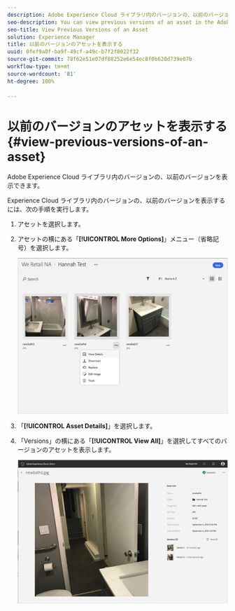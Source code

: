 ```yaml
---
description: Adobe Experience Cloud ライブラリ内のバージョンの、以前のバージョンを表示できます。
seo-description: You can view previous versions of an asset in the Adobe Experience Cloud Library.
seo-title: View Previous Versions of an Asset
solution: Experience Manager
title: 以前のバージョンのアセットを表示する
uuid: 0fef9a0f-ba9f-49cf-a49c-b7f2f8022f32
source-git-commit: 78f62e51e07df88252e6e54ec8f0b620d739e07b
workflow-type: tm+mt
source-wordcount: '81'
ht-degree: 100%

---
```



# 以前のバージョンのアセットを表示する{#view-previous-versions-of-an-asset}

Adobe Experience Cloud ライブラリ内のバージョンの、以前のバージョンを表示できます。

Experience Cloud ライブラリ内のバージョンの、以前のバージョンを表示するには、次の手順を実行します。

1. アセットを選択します。
1. アセットの横にある「**[!UICONTROL More Options]**」メニュー（省略記号）を選択します。

   ![](assets/library_asset_options.png)

1. 「**[!UICONTROL Asset Details]**」を選択します。
1. 「Versions」の横にある「**[!UICONTROL View All]**」を選択してすべてのバージョンのアセットを表示します。

   ![](assets/library_details_versions.png)

